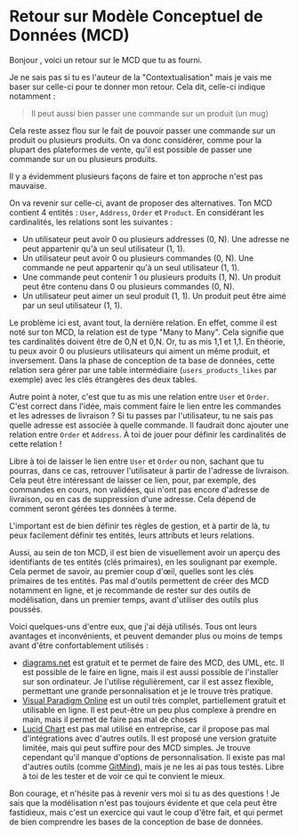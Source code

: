 # Retour sur Modèle Conceptuel de Données (MCD)

Bonjour <Apprenant>, voici un retour sur le MCD que tu as fourni.

Je ne sais pas si tu es l'auteur de la "Contextualisation" mais je vais me baser sur celle-ci pour te donner mon retour.
Cela dit, celle-ci indique notamment :

> Il peut aussi bien passer une commande sur un produit (un mug)

Cela reste assez flou sur le fait de pouvoir passer une commande sur un produit ou plusieurs produits. On va donc considérer, comme pour la plupart des plateformes de vente, qu'il est possible de passer une commande sur un ou plusieurs produits.

Il y a évidemment plusieurs façons de faire et ton approche n'est pas mauvaise.

On va revenir sur celle-ci, avant de proposer des alternatives.
Ton MCD contient 4 entités : `User`, `Address`, `Order` et `Product`.
En considérant les cardinalités, les relations sont les suivantes :
- Un utilisateur peut avoir 0 ou plusieurs addresses (0, N). Une adresse ne peut appartenir qu'à un seul utilisateur (1, 1).
- Un utilisateur peut avoir 0 ou plusieurs commandes (0, N). Une commande ne peut appartenir qu'à un seul utilisateur (1, 1).
- Une commande peut contenir 1 ou plusieurs produits (1, N). Un produit peut être contenu dans 0 ou plusieurs commandes (0, N).
- Un utilisateur peut aimer un seul produit (1, 1). Un produit peut être aimé par un seul utilisateur (1, 1).

Le problème ici est, avant tout, la dernière relation. En effet, comme il est noté sur ton MCD, la relation est de type "Many to Many". Cela signifie que tes cardinalités doivent être de 0,N et 0,N. Or, tu as mis 1,1 et 1,1. En théorie, tu peux avoir 0 ou plusieurs utilisateurs qui aiment un même produit, et inversement. 
Dans la phase de conception de ta base de données, cette relation sera gérer par une table intermédiaire (`users_products_likes` par exemple) avec les clés étrangères des deux tables.

Autre point à noter, c'est que tu as mis une relation entre `User` et `Order`. C'est correct dans l'idée, mais comment faire le lien entre les commandes et les adresses de livraison ? Si tu passes par l'utilisateur, tu ne sais pas quelle adresse est associée à quelle commande. Il faudrait donc ajouter une relation entre `Order` et `Address`. À toi de jouer pour définir les cardinalités de cette relation !

Libre à toi de laisser le lien entre `User` et `Order` ou non, sachant que tu pourras, dans ce cas, retrouver l'utilisateur à partir de l'adresse de livraison. Cela peut être intéressant de laisser ce lien, pour, par exemple, des commandes en cours, non validées, qui n'ont pas encore d'adresse de livraison, ou en cas de suppression d'une adresse. Cela dépend de comment seront gérées tes données à terme.

L'important est de bien définir tes règles de gestion, et à partir de là, tu peux facilement définir tes entités, leurs attributs et leurs relations.

Aussi, au sein de ton MCD, il est bien de visuellement avoir un aperçu des identifiants de tes entités (clés primaires), en les soulignant par exemple. Cela permet de savoir, au premier coup d'œil, quelles sont les clés primaires de tes entités. Pas mal d'outils permettent de créer des MCD notamment en ligne, et je recommande de rester sur des outils de modélisation, dans un premier temps, avant d'utiliser des outils plus poussés. 

Voici quelques-uns d'entre eux, que j'ai déjà utilisés. Tous ont leurs avantages et inconvénients, et peuvent demander plus ou moins de temps avant d'être confortablement utilisés :
 - [diagrams.net](https://app.diagrams.net/) est gratuit et te permet de faire des MCD, des UML, etc. Il est possible de le faire en ligne, mais il est aussi possible de l'installer sur son ordinateur. Je l'utilise régulièrement, car il est assez flexible, permettant une grande personnalisation et je le trouve très pratique.
 - [Visual Paradigm Online](https://online.visual-paradigm.com/drive/) est un outil très complet, partiellement gratuit et utilisable en ligne. Il est peut-être un peu plus complexe à prendre en main, mais il permet de faire pas mal de choses
 - [Lucid Chart](https://www.lucidchart.com/) est pas mal utilisé en entreprise, car il propose pas mal d'intégrations avec d'autres outils. Il est proposé une version gratuite limitée, mais qui peut suffire pour des MCD simples. Je trouve cependant qu'il manque d'options de personnalisation.
Il existe pas mal d'autres outils (comme [GitMind](https://gitmind.com/)), mais je ne les ai pas tous testés. Libre à toi de les tester et de voir ce qui te convient le mieux.

Bon courage, et n'hésite pas à revenir vers moi si tu as des questions ! Je sais que la modélisation n'est pas toujours évidente et que cela peut être fastidieux, mais c'est un exercice qui vaut le coup d'être fait, et qui permet de bien comprendre les bases de la conception de base de données.
